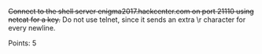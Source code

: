 ~~Connect to the shell server enigma2017.hackcenter.com on port 21110 using netcat for a key.~~ Do not use telnet, since it sends an extra \r character for every newline.

Points: 5
